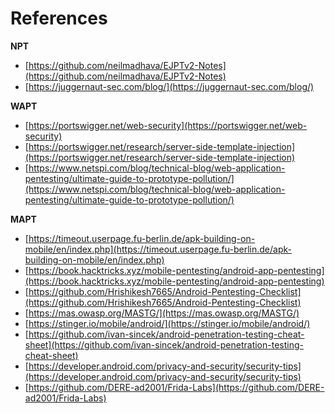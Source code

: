 # References

**NPT**

* [https://github.com/neilmadhava/EJPTv2-Notes](https://github.com/neilmadhava/EJPTv2-Notes)
* [https://juggernaut-sec.com/blog/](https://juggernaut-sec.com/blog/)

**WAPT**

* [https://portswigger.net/web-security](https://portswigger.net/web-security)
* [https://portswigger.net/research/server-side-template-injection](https://portswigger.net/research/server-side-template-injection)
* [https://www.netspi.com/blog/technical-blog/web-application-pentesting/ultimate-guide-to-prototype-pollution/](https://www.netspi.com/blog/technical-blog/web-application-pentesting/ultimate-guide-to-prototype-pollution/)

**MAPT**

* [https://timeout.userpage.fu-berlin.de/apk-building-on-mobile/en/index.php](https://timeout.userpage.fu-berlin.de/apk-building-on-mobile/en/index.php)
* [https://book.hacktricks.xyz/mobile-pentesting/android-app-pentesting](https://book.hacktricks.xyz/mobile-pentesting/android-app-pentesting)
* [https://github.com/Hrishikesh7665/Android-Pentesting-Checklist](https://github.com/Hrishikesh7665/Android-Pentesting-Checklist)
* [https://mas.owasp.org/MASTG/](https://mas.owasp.org/MASTG/)
* [https://stinger.io/mobile/android/](https://stinger.io/mobile/android/)
* [https://github.com/ivan-sincek/android-penetration-testing-cheat-sheet](https://github.com/ivan-sincek/android-penetration-testing-cheat-sheet)
* [https://developer.android.com/privacy-and-security/security-tips](https://developer.android.com/privacy-and-security/security-tips)
* [https://github.com/DERE-ad2001/Frida-Labs](https://github.com/DERE-ad2001/Frida-Labs)
